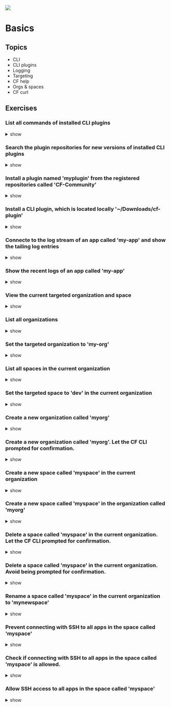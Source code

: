 ![](https://ga4gh.datainsights.cloud/api?repo=CFCD-exercises/basics&empty)
# Basics

## Topics

- CLI
- CLI plugins
- Logging
- Targeting
- CF help
- Orgs & spaces
- CF curl

## Exercises

### List all commands of installed CLI plugins

<details><summary>show</summary>
<p>

```bash
cf plugins
```

</p>
</details>

### Search the plugin repositories for new versions of installed CLI plugins

<details><summary>show</summary>
<p>

```bash
cf plugins --outdated
```

</p>
</details>

### Install a plugin named 'myplugin' from the registered repositories called 'CF-Community'

<details><summary>show</summary>
<p>

```bash
cf install-plugin -r CF-Community "myplugin"
```

</p>
</details>

### Install a CLI plugin, which is located locally '~/Downloads/cf-plugin'

<details><summary>show</summary>
<p>

```bash
cf install-plugin ~/Downloads/cf-plugin
```

</p>
</details>

### Connecte to the log stream of an app called 'my-app' and show the tailing log entries

<details><summary>show</summary>
<p>

```bash
cf logs my-app
```

</p>
</details>

### Show the recent logs of an app called 'my-app'

<details><summary>show</summary>
<p>

```bash
cf logs my-app --recent
```

</p>
</details>

### View the current targeted organization and space

<details><summary>show</summary>
<p>

```bash
cf target
```

</p>
</details>

### List all organizations

<details><summary>show</summary>
<p>

```bash
cf orgs
```

Alternatively, you can use the alias 'o'

```bash
cf o
```

</p>
</details>

### Set the targeted organization to 'my-org'

<details><summary>show</summary>
<p>

```bash
cf target -o my-org
```

</p>
</details>

### List all spaces in the current organization

<details><summary>show</summary>
<p>

```bash
cf spaces
```

</p>
</details>

### Set the targeted space to 'dev' in the current organization

<details><summary>show</summary>
<p>

```bash
cf target -s dev
```

</p>
</details>

### Create a new organization called 'myorg'

<details><summary>show</summary>
<p>

```bash
cf create-org myorg
```

</p>
</details>

### Create a new organization called 'myorg'. Let the CF CLI prompted for confirmation.

<details><summary>show</summary>
<p>

```bash
cf delete-org myorg
```

</p>
</details>

### Create a new space called 'myspace' in the current organization

<details><summary>show</summary>
<p>

```bash
cf create-space myspace
```

</p>
</details>

### Create a new space called 'myspace' in the organization called 'myorg'

<details><summary>show</summary>
<p>

```bash
cf create-space myspace -o myorg
```

</p>
</details>

### Delete a space called 'myspace' in the current organization. Let the CF CLI prompted for confirmation.

<details><summary>show</summary>
<p>

```bash
cf delete-space myspace
```

</p>
</details>

### Delete a space called 'myspace' in the current organization. Avoid being prompted for confirmation.

<details><summary>show</summary>
<p>

```bash
cf delete-space myspace -f
```

</p>
</details>

### Rename a space called 'myspace' in the current organization to 'mynewspace'

<details><summary>show</summary>
<p>

```bash
cf rename-space myspace mynewspace
```

</p>
</details>

### Prevent connecting with SSH to all apps in the space called 'myspace'

<details><summary>show</summary>
<p>

```bash
cf disallow-space-ssh myspace
```

</p>
</details>

### Check if connecting with SSH to all apps in the space called 'myspace' is allowed.

<details><summary>show</summary>
<p>

```bash
cf space-ssh-allowed myspace
```

</p>
</details>

### Allow SSH access to all apps in the space called 'myspace'

<details><summary>show</summary>
<p>

```bash
cf allow-space-ssh myspace
```

</p>
</details>
